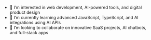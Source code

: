 - 👀 I’m interested in web development, AI-powered tools, and digital product design  
- 🌱 I’m currently learning advanced JavaScript, TypeScript, and AI integrations using AI APIs  
- 💞️ I’m looking to collaborate on innovative SaaS projects, AI chatbots, and full-stack apps  
  

<!---
keenaan33/keenaan33 is a ✨ special ✨ repository because its `README.md` (this file) appears on your GitHub profile.
You can click the Preview link to take a look at your changes.
--->
